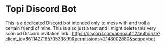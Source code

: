 # Topi Discord Bot
This is a dedicated Discord bot intended only to mess with and troll a certain friend of mine. This is also just a test and I might delete this very soon xd
Discord invitation link : https://discord.com/api/oauth2/authorize?client_id=861142716570533899&permissions=2148002880&scope=bot
